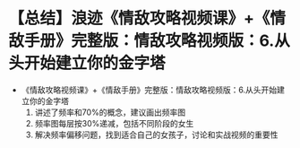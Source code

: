 # 【总结】浪迹《情敌攻略视频课》+《情敌手册》完整版：情敌攻略视频版：6.从头开始建立你的金字塔

-   《情敌攻略视频课》+《情敌手册》完整版：情敌攻略视频版：6.从头开始建立你的金字塔
    1.  讲述了频率和70%的概念，建议画出频率图
    2.  频率图每层按30%递减，包括不同阶段的女生
    3.  解决频率偏移问题，找到适合自己的女孩子，讨论和实战视频的重要性